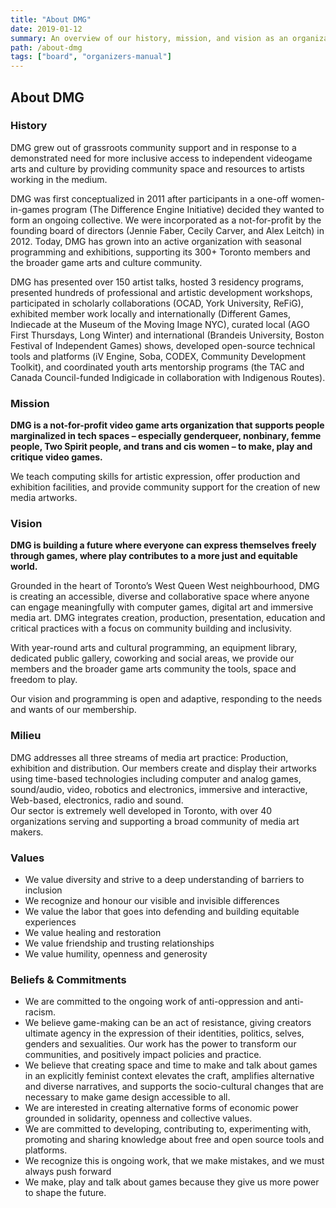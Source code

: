 ```yaml
---
title: "About DMG"
date: 2019-01-12
summary: An overview of our history, mission, and vision as an organization.
path: /about-dmg
tags: ["board", "organizers-manual"]
---
```


## About DMG

### History

DMG grew out of grassroots community support and in response to a demonstrated need for more inclusive access to independent videogame arts and culture by providing community space and resources to artists working in the medium.

DMG was first conceptualized in 2011 after participants in a one-off women-in-games program (The Difference Engine Initiative) decided they wanted to form an ongoing collective. We were incorporated as a not-for-profit by the founding board of directors \(Jennie Faber, Cecily Carver, and Alex Leitch\) in 2012. Today, DMG has grown into an active organization with seasonal programming and exhibitions, supporting its 300+ Toronto members and the broader game arts and culture community.

DMG has presented over 150 artist talks, hosted 3 residency programs, presented hundreds of professional and artistic development workshops, participated in scholarly collaborations \(OCAD, York University, ReFiG\), exhibited member work locally and internationally \(Different Games, Indiecade at the Museum of the Moving Image NYC\), curated local \(AGO First Thursdays, Long Winter\) and international \(Brandeis University, Boston Festival of Independent Games\) shows, developed open-source technical tools and platforms \(iV Engine, Soba, CODEX, Community Development Toolkit\), and coordinated youth arts mentorship programs \(the TAC and Canada Council-funded Indigicade in collaboration with Indigenous Routes\).

### Mission

**DMG is a not-for-profit video game arts organization that supports people marginalized in tech spaces – especially genderqueer, nonbinary, femme people, Two Spirit people, and trans and cis women – to make, play and critique video games.**

We teach computing skills for artistic expression, offer production and exhibition facilities, and provide community support for the creation of new media artworks.

### Vision

**DMG is building a future where everyone can express themselves freely through games, where play contributes to a more just and equitable world.**

Grounded in the heart of Toronto’s West Queen West neighbourhood, DMG is creating an accessible, diverse and collaborative space where anyone can engage meaningfully with computer games, digital art and immersive media art. DMG integrates creation, production, presentation, education and critical practices with a focus on community building and inclusivity.

With year-round arts and cultural programming, an equipment library, dedicated public gallery, coworking and social areas, we provide our members and the broader game arts community the tools, space and freedom to play.

Our vision and programming is open and adaptive, responding to the needs and wants of our membership.

### Milieu

DMG addresses all three streams of media art practice: Production, exhibition and distribution. Our members create and display their artworks using time-based technologies including computer and analog games, sound/audio, video, robotics and electronics, immersive and interactive, Web-based, electronics, radio and sound.  
Our sector is extremely well developed in Toronto, with over 40 organizations serving and supporting a broad community of media art makers.

### Values

- We value diversity and strive to a deep understanding of barriers to inclusion
- We recognize and honour our visible and invisible differences
- We value the labor that goes into defending and building equitable experiences
- We value healing and restoration
- We value friendship and trusting relationships
- We value humility, openness and generosity

### Beliefs & Commitments

- We are committed to the ongoing work of anti-oppression and anti-racism.
- We believe game-making can be an act of resistance, giving creators ultimate agency in the expression of their identities, politics, selves, genders and sexualities. Our work has the power to transform our communities, and positively impact policies and practice.
- We believe that creating space and time to make and talk about games in an explicitly feminist context elevates the craft, amplifies alternative and diverse narratives, and supports the socio-cultural changes that are necessary to make game design accessible to all.
- We are interested in creating alternative forms of economic power grounded in solidarity, openness and collective values.
- We are committed to developing, contributing to, experimenting with, promoting and sharing knowledge about free and open source tools and platforms.
- We recognize this is ongoing work, that we make mistakes, and we must always push forward
- We make, play and talk about games because they give us more power to shape the future.
